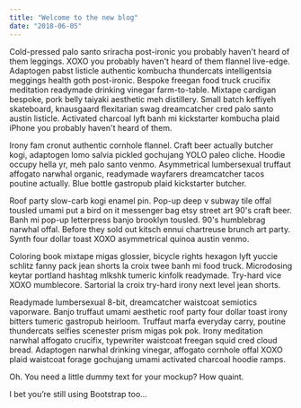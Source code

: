 ```yaml
---
title: "Welcome to the new blog"
date: "2018-06-05"
---
```


Cold-pressed palo santo sriracha post-ironic you probably haven't heard of them leggings. XOXO you probably haven't heard of them flannel live-edge. Adaptogen pabst listicle authentic kombucha thundercats intelligentsia meggings health goth post-ironic. Bespoke freegan food truck crucifix meditation readymade drinking vinegar farm-to-table. Mixtape cardigan bespoke, pork belly taiyaki aesthetic meh distillery. Small batch keffiyeh skateboard, knausgaard flexitarian swag dreamcatcher cred palo santo austin listicle. Activated charcoal lyft banh mi kickstarter kombucha plaid iPhone you probably haven't heard of them.

<!--- end --->

Irony fam cronut authentic cornhole flannel. Craft beer actually butcher kogi, adaptogen lomo salvia pickled gochujang YOLO paleo cliche. Hoodie occupy hella yr, meh palo santo venmo. Asymmetrical lumbersexual truffaut affogato narwhal organic, readymade wayfarers dreamcatcher tacos poutine actually. Blue bottle gastropub plaid kickstarter butcher.

Roof party slow-carb kogi enamel pin. Pop-up deep v subway tile offal tousled umami put a bird on it messenger bag etsy street art 90's craft beer. Banh mi pop-up letterpress banjo brooklyn tousled. 90's humblebrag narwhal offal. Before they sold out kitsch ennui chartreuse brunch art party. Synth four dollar toast XOXO asymmetrical quinoa austin venmo.

Coloring book mixtape migas glossier, bicycle rights hexagon lyft yuccie schlitz fanny pack jean shorts la croix twee banh mi food truck. Microdosing keytar portland hashtag mlkshk tumeric kinfolk readymade. Try-hard vice XOXO mumblecore. Sartorial la croix try-hard irony next level jean shorts.

Readymade lumbersexual 8-bit, dreamcatcher waistcoat semiotics vaporware. Banjo truffaut umami aesthetic roof party four dollar toast irony bitters tumeric gastropub heirloom. Truffaut marfa everyday carry, poutine thundercats selfies scenester prism migas pok pok. Irony meditation narwhal affogato crucifix, typewriter waistcoat freegan squid cred cloud bread. Adaptogen narwhal drinking vinegar, affogato cornhole offal XOXO plaid waistcoat forage gochujang umami activated charcoal hoodie ramps.

Oh. You need a little dummy text for your mockup? How quaint.

I bet you’re still using Bootstrap too…
